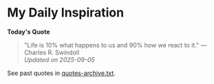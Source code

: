 # My Daily Inspiration

**Today's Quote**  
> "Life is 10% what happens to us and 90% how we react to it." — Charles R. Swindoll  
*Updated on 2025-09-05*

See past quotes in [quotes-archive.txt](quotes-archive.txt).
